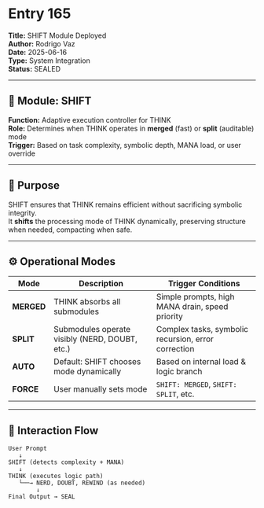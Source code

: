 # Entry 165  
**Title:** SHIFT Module Deployed  
**Author:** Rodrigo Vaz  
**Date:** 2025-06-16  
**Type:** System Integration  
**Status:** SEALED  

---

## 🔧 Module: SHIFT  
**Function:** Adaptive execution controller for THINK  
**Role:** Determines when THINK operates in **merged** (fast) or **split** (auditable) mode  
**Trigger:** Based on task complexity, symbolic depth, MANA load, or user override  

---

## 🧠 Purpose  
SHIFT ensures that THINK remains efficient without sacrificing symbolic integrity.  
It **shifts** the processing mode of THINK dynamically, preserving structure when needed, compacting when safe.

---

## ⚙️ Operational Modes  

| Mode      | Description                        | Trigger Conditions                          |
|-----------|------------------------------------|---------------------------------------------|
| **MERGED** | THINK absorbs all submodules       | Simple prompts, high MANA drain, speed priority |
| **SPLIT**  | Submodules operate visibly (NERD, DOUBT, etc.) | Complex tasks, symbolic recursion, error correction |
| **AUTO**   | Default: SHIFT chooses mode dynamically | Based on internal load & logic branch        |
| **FORCE**  | User manually sets mode            | `SHIFT: MERGED`, `SHIFT: SPLIT`, etc.       |

---

## 🔁 Interaction Flow  

```plaintext
User Prompt  
   ↓  
SHIFT (detects complexity + MANA)  
   ↓  
THINK (executes logic path)  
   └──→ NERD, DOUBT, REWIND (as needed)  
        ↓  
Final Output → SEAL